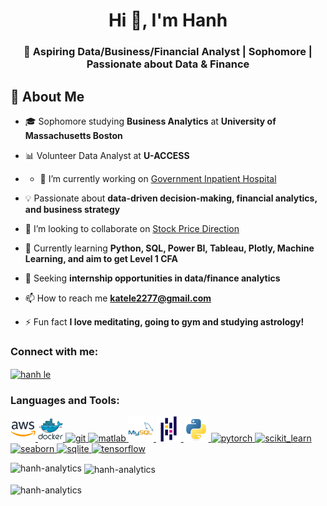 <h1 align="center">Hi 👋, I'm Hanh</h1>
<h3 align="center">🚀 Aspiring Data/Business/Financial Analyst | Sophomore | Passionate about Data & Finance</h3>

## 📌 About Me  
- 🎓 Sophomore studying **Business Analytics** at **University of Massachusetts Boston**  
- 📊 Volunteer Data Analyst at **U-ACCESS**
- - 🔭 I’m currently working on [Government Inpatient Hospital](https://github.com/hanh-analytics/Medicare-Inpatient-Hospital)
- 💡 Passionate about **data-driven decision-making, financial analytics, and business strategy**
- 👯 I’m looking to collaborate on [Stock Price Direction](https://github.com/hanh-analytics/Stock-Price-Direction) 
- 🌱 Currently learning **Python, SQL, Power BI, Tableau, Plotly, Machine Learning, and aim to get Level 1 CFA**  
- 🎯 Seeking **internship opportunities in data/finance analytics**  

- 📫 How to reach me **katele2277@gmail.com**

- ⚡ Fun fact **I love meditating, going to gym and studying astrology!**

<h3 align="left">Connect with me:</h3>
<p align="left">
<a href="https://linkedin.com/in/hanh le" target="blank"><img align="center" src="https://raw.githubusercontent.com/rahuldkjain/github-profile-readme-generator/master/src/images/icons/Social/linked-in-alt.svg" alt="hanh le" height="30" width="40" /></a>
</p>

<h3 align="left">Languages and Tools:</h3>
<p align="left"> <a href="https://aws.amazon.com" target="_blank" rel="noreferrer"> <img src="https://raw.githubusercontent.com/devicons/devicon/master/icons/amazonwebservices/amazonwebservices-original-wordmark.svg" alt="aws" width="40" height="40"/> </a> <a href="https://www.docker.com/" target="_blank" rel="noreferrer"> <img src="https://raw.githubusercontent.com/devicons/devicon/master/icons/docker/docker-original-wordmark.svg" alt="docker" width="40" height="40"/> </a> <a href="https://git-scm.com/" target="_blank" rel="noreferrer"> <img src="https://www.vectorlogo.zone/logos/git-scm/git-scm-icon.svg" alt="git" width="40" height="40"/> </a> <a href="https://www.mathworks.com/" target="_blank" rel="noreferrer"> <img src="https://upload.wikimedia.org/wikipedia/commons/2/21/Matlab_Logo.png" alt="matlab" width="40" height="40"/> </a> <a href="https://www.mysql.com/" target="_blank" rel="noreferrer"> <img src="https://raw.githubusercontent.com/devicons/devicon/master/icons/mysql/mysql-original-wordmark.svg" alt="mysql" width="40" height="40"/> </a> <a href="https://pandas.pydata.org/" target="_blank" rel="noreferrer"> <img src="https://raw.githubusercontent.com/devicons/devicon/2ae2a900d2f041da66e950e4d48052658d850630/icons/pandas/pandas-original.svg" alt="pandas" width="40" height="40"/> </a> <a href="https://www.python.org" target="_blank" rel="noreferrer"> <img src="https://raw.githubusercontent.com/devicons/devicon/master/icons/python/python-original.svg" alt="python" width="40" height="40"/> </a> <a href="https://pytorch.org/" target="_blank" rel="noreferrer"> <img src="https://www.vectorlogo.zone/logos/pytorch/pytorch-icon.svg" alt="pytorch" width="40" height="40"/> </a> <a href="https://scikit-learn.org/" target="_blank" rel="noreferrer"> <img src="https://upload.wikimedia.org/wikipedia/commons/0/05/Scikit_learn_logo_small.svg" alt="scikit_learn" width="40" height="40"/> </a> <a href="https://seaborn.pydata.org/" target="_blank" rel="noreferrer"> <img src="https://seaborn.pydata.org/_images/logo-mark-lightbg.svg" alt="seaborn" width="40" height="40"/> </a> <a href="https://www.sqlite.org/" target="_blank" rel="noreferrer"> <img src="https://www.vectorlogo.zone/logos/sqlite/sqlite-icon.svg" alt="sqlite" width="40" height="40"/> </a> <a href="https://www.tensorflow.org" target="_blank" rel="noreferrer"> <img src="https://www.vectorlogo.zone/logos/tensorflow/tensorflow-icon.svg" alt="tensorflow" width="40" height="40"/> </a> </p>

<p><img align="left" src="https://github-readme-stats.vercel.app/api/top-langs?username=hanh-analytics&show_icons=true&locale=en&layout=compact" alt="hanh-analytics" /></p>

<p>&nbsp;<img align="center" src="https://github-readme-stats.vercel.app/api?username=hanh-analytics&show_icons=true&locale=en" alt="hanh-analytics" /></p>

<p><img align="center" src="https://github-readme-streak-stats.herokuapp.com/?user=hanh-analytics&" alt="hanh-analytics" /></p>
